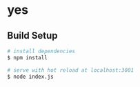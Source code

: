 # yes

## Build Setup

```bash
# install dependencies
$ npm install

# serve with hot reload at localhost:3001
$ node index.js